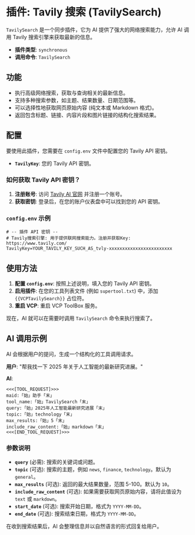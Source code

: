 # 插件: Tavily 搜索 (TavilySearch)

`TavilySearch` 是一个同步插件，它为 AI 提供了强大的网络搜索能力，允许 AI 调用 Tavily 搜索引擎来获取最新的信息。

- **插件类型**: `synchronous`
- **调用命令**: `TavilySearch`

## 功能

-   执行高级网络搜索，获取与查询相关的最新信息。
-   支持多种搜索参数，如主题、结果数量、日期范围等。
-   可以选择性地获取网页原始内容 (纯文本或 Markdown 格式)。
-   返回包含标题、链接、内容片段和图片链接的结构化搜索结果。

## 配置

要使用此插件，您需要在 `config.env` 文件中配置您的 Tavily API 密钥。

-   **`TavilyKey`**: 您的 Tavily API 密钥。

### 如何获取 Tavily API 密钥？

1.  **注册账号**: 访问 [Tavily AI 官网](https://tavily.com/) 并注册一个账号。
2.  **获取密钥**: 登录后，在您的账户仪表盘中可以找到您的 API 密钥。

### `config.env` 示例

```
# -- 插件 API 密钥 --
# Tavily搜索引擎: 用于提供联网搜索能力。注册并获取Key: https://www.tavily.com/
TavilyKey=YOUR_TAVILY_KEY_SUCH_AS_tvly-xxxxxxxxxxxxxxxxxxxxxxxx
```

## 使用方法

1.  **配置 `config.env`**: 按照上述说明，填入您的 Tavily API 密钥。
2.  **启用插件**: 在您的工具列表文件 (例如 `supertool.txt`) 中，添加 `{{VCPTavilySearch}}` 占位符。
3.  **重启 VCP**: 重启 VCP ToolBox 服务。

现在，AI 就可以在需要时调用 `TavilySearch` 命令来执行搜索了。

## AI 调用示例

AI 会根据用户的提问，生成一个结构化的工具调用请求。

**用户**: "帮我找一下 2025 年关于人工智能的最新研究进展。"

**AI**:
```
<<<[TOOL_REQUEST]>>>
maid:「始」助手「末」
tool_name:「始」TavilySearch「末」
query:「始」2025年人工智能最新研究进展「末」
topic:「始」technology「末」
max_results:「始」5「末」
include_raw_content:「始」markdown「末」
<<<[END_TOOL_REQUEST]>>>
```

### 参数说明

-   **`query`** (必需): 搜索的关键词或问题。
-   **`topic`** (可选): 搜索的主题，例如 `news`, `finance`, `technology`。默认为 `general`。
-   **`max_results`** (可选): 返回的最大结果数量，范围 5-100。默认为 `10`。
-   **`include_raw_content`** (可选): 如果需要获取网页原始内容，请将此值设为 `text` 或 `markdown`。
-   **`start_date`** (可选): 搜索开始日期，格式为 `YYYY-MM-DD`。
-   **`end_date`** (可选): 搜索结束日期，格式为 `YYYY-MM-DD`。

在收到搜索结果后，AI 会整理信息并以自然语言的形式回复给用户。
